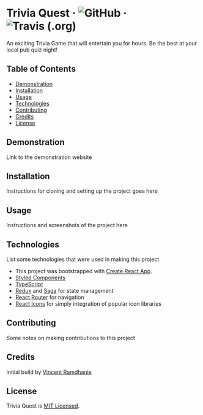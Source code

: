 # Trivia Quest &middot; ![GitHub](https://img.shields.io/github/license/vramdhanie/quiz?color=blue) &middot; ![Travis (.org)](https://img.shields.io/travis/vramdhanie/quiz)

An exciting Trivia Game that will entertain you for hours. Be the best at your local pub quiz night!

## Table of Contents

- [Demonstration](#demonstration)
- [Installation](#installation)
- [Usage](#usage)
- [Technologies](#technologies)
- [Contributing](#contributing)
- [Credits](#credits)
- [License](#license)

## Demonstration

Link to the demonstration website

## Installation

Instructions for cloning and setting up the project goes here

## Usage

Instructions and screenshots of the project here

## Technologies

List some technologies that were used in making this project

- This project was bootstrapped with [Create React App](https://github.com/facebook/create-react-app).
- [Styled Components](https://www.styled-components.com/)
- [TypeScript](https://www.typescriptlang.org/)
- [Redux](https://react-redux.js.org/) and [Saga](https://redux-saga.js.org/) for state management
- [React Router](https://reacttraining.com/react-router/web/guides/quick-start) for navigation
- [React Icons](https://react-icons.netlify.com/#/) for simply integration of popular icon libraries

## Contributing

Some notes on making contributions to this project

## Credits

Initial build by [Vincent Ramdhanie](https://github.com/vramdhanie)

## License

Trivia Quest is [MIT Licensed](LICENSE).
